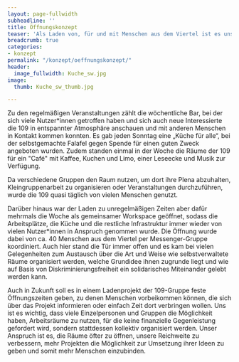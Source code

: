 ```yaml
---
layout: page-fullwidth
subheadline: ''
title: Öffnungskonzept
teaser: 'Als Laden von, für und mit Menschen aus dem Viertel ist es uns besonders wichtig nicht nur per Mail erreichbar, sondern auch vor Ort ansprechbar zu sein und Interessierten so die Möglichkeit zu geben, die 109 persönlich kennen zu lernen. In den letzten Monaten und Jahren, in denen wir den Eckladen genutzt haben, gab es hierfür verschiedene „Öffnungszeiten“. Dazu zählen zum einen wöchentliche Termine und zum anderen spontane Treffen zum gemeinsamen Zeitverbringen im Laden.'
breadcrumb: true
categories:
- konzept
permalink: "/konzept/oeffnungskonzept/"
header:
  image_fullwidth: Kuche_sw.jpg
image:
  thumb: Kuche_sw_thumb.jpg

---
```

Zu den regelmäßigen Veranstaltungen zählt die wöchentliche Bar, bei der sich viele Nutzer*innen getroffen haben und sich auch neue Interessierte die 109 in entspannter Atmosphäre anschauen und mit anderen Menschen in Kontakt kommen konnten. Es gab jeden Sonntag eine „Küche für alle“, bei der selbstgemachte Falafel gegen Spende für einen guten Zweck angeboten wurden. Zudem standen einmal in der Woche die Räume der 109 für ein "Café" mit Kaffee, Kuchen und Limo, einer Leseecke und Musik zur Verfügung.

Da verschiedene Gruppen den Raum nutzen, um dort ihre Plena abzuhalten, Kleingruppenarbeit zu organisieren oder Veranstaltungen durchzuführen, wurde die 109 quasi täglich von vielen Menschen genutzt. 

Darüber hinaus war der Laden zu unregelmäßigen Zeiten aber dafür mehrmals die Woche als gemeinsamer Workspace geöffnet, sodass die Arbeitsplätze, die Küche und die restliche Infrastruktur immer wieder von vielen Nutzer*innen in Anspruch genommen wurde. Die Öffnung wurde dabei von ca. 40 Menschen aus dem Viertel per Messenger-Gruppe koordiniert. Auch hier stand die Tür immer offen und es kam bei vielen Gelegenheiten zum Austausch über die Art und Weise wie selbstverwaltete Räume organisiert werden, welche Grundidee ihnen zugrunde liegt und wie auf Basis von Diskriminierungsfreiheit ein solidarisches Miteinander gelebt werden kann. 

Auch in Zukunft soll es in einem Ladenprojekt der 109-Gruppe feste Öffnungszeiten geben, zu denen Menschen vorbeikommen können, die sich über das Projekt informieren oder einfach Zeit dort verbringen wollen. Uns ist es wichtig, dass viele Einzelpersonen und Gruppen die Möglichkeit haben, Arbeitsräume zu nutzen, für die keine finanzielle Gegenleistung gefordert wird, sondern stattdessen kollektiv organisiert werden. Unser Anspruch ist es, die Räume öfter zu öffnen, unsere Reichweite zu verbessern, mehr Projekten die Möglichkeit zur Umsetzung ihrer Ideen zu geben und somit mehr Menschen einzubinden. 